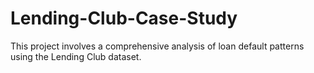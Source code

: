 # Lending-Club-Case-Study
This project involves a comprehensive analysis of loan default patterns using the Lending Club dataset.
